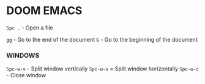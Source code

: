 # DOOM EMACS


`Spc .` - Open a file

`gg` - Go to the end of the document
`G` - Go to the beginning of the document


### WINDOWS

`Spc-w-v` - Split window vertically
`Spc-w-s` = Split window horizontally 
`Spc-w-c` - Close window
